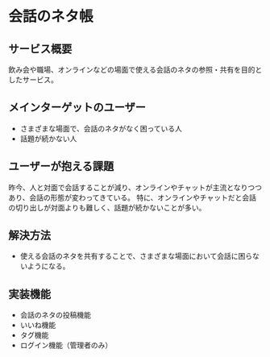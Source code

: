 # 会話のネタ帳

## サービス概要
飲み会や職場、オンラインなどの場面で使える会話のネタの参照・共有を目的としたサービス。

## メインターゲットのユーザー
* さまざまな場面で、会話のネタがなく困っている人
* 話題が続かない人

## ユーザーが抱える課題
昨今、人と対面で会話することが減り、オンラインやチャットが主流となりつつあり、会話の形態が変わってきている。
特に、オンラインやチャットだと会話の切り出しが対面よりも難しく、話題が続かないことが多い。

## 解決方法
* 使える会話のネタを共有することで、さまざまな場面において会話に困らないようになる。

## 実装機能
* 会話のネタの投稿機能
* いいね機能
* タグ機能
* ログイン機能（管理者のみ）
